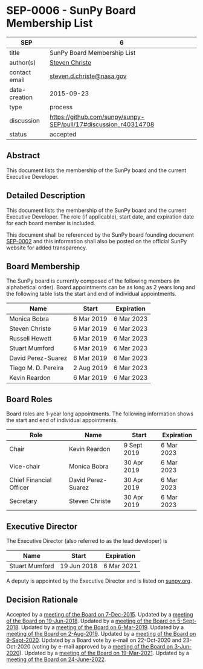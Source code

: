 # SEP-0006 - SunPy Board Membership List

| SEP           | 6                                                               |
|---------------|-----------------------------------------------------------------|
| title         | SunPy Board Membership List                                     |
| author(s)     | [Steven Christe](https://orcid.org/0000-0001-6127-795X)         |
| contact email | steven.d.christe@nasa.gov                                       |
| date-creation | 2015-09-23                                                      |
| type          | process                                                         |
| discussion    | <https://github.com/sunpy/sunpy-SEP/pull/17#discussion_r40314708> |
| status        | accepted                                                        |

## Abstract

This document lists the membership of the SunPy board and the current Executive Developer.

## Detailed Description

This document lists the membership of the SunPy board and the current Executive Developer.
The role (if applicable), start date, and expiration date for each board member is included.

This document shall be referenced by the SunPy board
founding document [SEP-0002](https://github.com/sunpy/sunpy-SEP/blob/master/SEP-0002.md) and
this information shall also be posted on the official SunPy website for added transparency.

## Board Membership

The SunPy board is currently composed of the following members (in alphabetical order).
Board appointments can be as long as 2 years long and the following
table lists the start and end of individual appointments.

| Name                          | Start       |  Expiration |
|-------------------------------|-------------|-------------|
| Monica Bobra                  | 6 Mar 2019  | 6 Mar 2023  |
| Steven Christe                | 6 Mar 2019  | 6 Mar 2023  |
| Russell Hewett                | 6 Mar 2019  | 6 Mar 2023  |
| Stuart Mumford                | 6 Mar 2019  | 6 Mar 2023  |
| David Perez-Suarez            | 6 Mar 2019  | 6 Mar 2023  |
| Tiago M. D. Pereira           | 2 Aug 2019  | 6 Mar 2023  |
| Kevin Reardon                 | 6 Mar 2019  | 6 Mar 2023  |

## Board Roles

Board roles are 1-year long appointments. The following information shows
the start and end of individual appointments.

| Role                    | Name                        | Start       | Expiration  |
|-------------------------|-----------------------------|-------------|-------------|
| Chair                   | Kevin Reardon               | 9 Sept 2019 | 6 Mar 2023 |
| Vice-chair              | Monica Bobra                | 30 Apr 2019 | 6 Mar 2023 |
| Chief Financial Officer | David Perez-Suarez          | 30 Apr 2019 | 6 Mar 2023 |
| Secretary               | Steven Christe              | 30 Apr 2019 | 6 Mar 2023 |

## Executive Director

The Executive Director (also referred to as the lead developer) is

| Name           | Start        | Expiration |
|----------------|--------------|------------|
| Stuart Mumford | 19 Jun 2018  | 6 Mar 2021 |

A deputy is appointed by the Executive Director and is listed on [sunpy.org](sunpy.org).

## Decision Rationale

Accepted by a [meeting of the Board on 7-Dec-2015](https://github.com/sunpy/sunpy/wiki/Minutes-of-SunPy-Board-Meeting-12-07-15).
Updated by a [meeting of the Board on 19-Jun-2018](https://github.com/sunpy/sunpy/wiki/Minutes-of-SunPy-Board-Meeting-20180610).
Updated by a [meeting of the Board on 5-Sept-2018](https://github.com/sunpy/sunpy/wiki/Minutes-of-SunPy-Board-Meeting-20180905).
Updated by a [meeting of the Board on 6-Mar-2019](https://github.com/sunpy/sunpy/wiki/Minutes-of-SunPy-Board-Meeting-20190306).
Updated by a [meeting of the Board on 2-Aug-2019](https://github.com/sunpy/sunpy/wiki/Minutes-of-SunPy-Board-Meeting-20190802).
Updated by a [meeting of the Board on 9-Sept-2020](https://github.com/sunpy/sunpy/wiki/Minutes-of-SunPy-Board-Meeting-20200909).
Updated by a Board vote by e-mail on 22-Oct-2020 and 23-Oct-2020 (voting by e-mail approved by a [meeting of the Board on 3-Jun-2020](https://github.com/sunpy/sunpy/wiki/Minutes-of-SunPy-Board-Meeting-2020603)).
Updated by a [meeting of the Board on 19-Mar-2021](https://github.com/sunpy/sunpy/wiki/Minutes-of-SunPy-Board-Meeting-20210319).
Updated by a [meeting of the Board on 24-June-2022](https://github.com/sunpy/sunpy/wiki/Minutes-of-SunPy-Board-Meeting-20220624).
